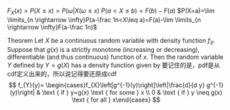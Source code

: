 $F_X(x)=P(X \leq x)=P(\omega |X(\omega \leq x)$
$P(a<X\leq b)=F(b)-F(a)$
$P(X=a)=\lim \limits_{n \rightarrow \infty}P(a-\frac 1n<X\leq a)=F(a)-\lim \limits_{n \rightarrow \infty}F(a-\frac 1n)$

Theorem Let $X$ be a continuous random variable with density function $f_{X}$. Suppose that $g(x)$ is a strictly monotone (increasing or decreasing), differentiable (and thus continuous) function of $x$. Then the random variable $Y$ defined by $Y=g(X)$ has a density function given by
要记住的是，pdf是从cdf定义出来的，所以说记得要还原成cdf
$$
f_{Y}(y)= \begin{cases}f_{X}\left[g^{-1}(y)\right]\left|\frac{d}{d y} g^{-1}(y)\right| & \text { if } y=g(x) \text { for some } x \\ 0 & \text { if } y \neq g(x) \text { for all } x\end{cases}
$$